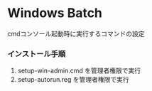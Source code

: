 
# Windows Batch

cmdコンソール起動時に実行するコマンドの設定


### インストール手順

1. setup-win-admin.cmd を管理者権限で実行
2. setup-autorun.reg を管理者権限で実行
